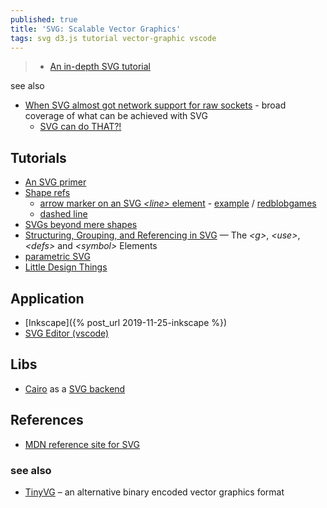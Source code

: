 ```yaml
---
published: true
title: 'SVG: Scalable Vector Graphics'
tags: svg d3.js tutorial vector-graphic vscode
---
```

> - [An in-depth SVG tutorial](https://flaviocopes.com/svg/)

see also
- [When SVG almost got network support for raw sockets](https://news.ycombinator.com/item?id=35381755) - broad coverage of what can be achieved with SVG
	- [SVG can do THAT?!](https://slides.com/sdrasner/svg-can-do-that)
    

## Tutorials
- [An SVG primer](https://alignedleft.com/tutorials/d3/an-svg-primer)
- [Shape refs](https://www.w3schools.com/graphics/svg_rect.asp)
	- [arrow marker on an SVG _\<line\>_ element](https://stackoverflow.com/questions/12680166/how-to-use-an-arrow-marker-on-an-svg-line-element) - [example](http://dahlström.net/svg/markers/simple-marker.svg) / [redblobgames](https://www.redblobgames.com/making-of/little-things/#arrows-svg)
    - [dashed line](https://www.w3schools.com/graphics/svg_stroking.asp)
- [SVGs beyond mere shapes](https://www.visualcinnamon.com/2016/04/svg-beyond-mere-shapes.html)
- [Structuring, Grouping, and Referencing in SVG](https://www.sarasoueidan.com/blog/structuring-grouping-referencing-in-svg/) — The _\<g\>_, _\<use\>_, _\<defs\>_ and _\<symbol\>_ Elements
- [parametric SVG](https://github.com/parametric-svg/tutorial)
- [Little Design Things](https://www.redblobgames.com/making-of/little-things/#drag-point)

## Application
- [Inkscape]({% post_url 2019-11-25-inkscape %})
- [SVG Editor (vscode)](https://marketplace.visualstudio.com/items?itemName=henoc.svgeditor)

## Libs
- [Cairo](https://www.cairographics.org/) as a [SVG backend](http://zetcode.com/gfx/cairo/cairobackends/)

## References
- [MDN reference site for SVG](https://developer.mozilla.org/en-US/docs/Web/SVG)

### see also
- [TinyVG](https://news.ycombinator.com/item?id=35227635)	 – an alternative binary encoded vector graphics format
